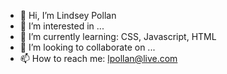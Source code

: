 - 👋 Hi, I’m Lindsey Pollan
- 👀 I’m interested in ...
- 🌱 I’m currently learning: CSS, Javascript, HTML
- 💞️ I’m looking to collaborate on ...
- 📫 How to reach me: lpollan@live.com

<!---
pollan-lindsey/pollan-lindsey is a ✨ special ✨ repository because its `README.md` (this file) appears on your GitHub profile.
You can click the Preview link to take a look at your changes.
--->
